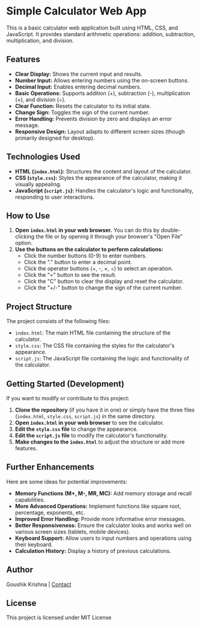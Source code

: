 # Simple Calculator Web App

This is a basic calculator web application built using HTML, CSS, and JavaScript. It provides standard arithmetic operations: addition, subtraction, multiplication, and division.

## Features

* **Clear Display:** Shows the current input and results.
* **Number Input:** Allows entering numbers using the on-screen buttons.
* **Decimal Input:** Enables entering decimal numbers.
* **Basic Operations:** Supports addition (+), subtraction (-), multiplication (×), and division (÷).
* **Clear Function:** Resets the calculator to its initial state.
* **Change Sign:** Toggles the sign of the current number.
* **Error Handling:** Prevents division by zero and displays an error message.
* **Responsive Design:** Layout adapts to different screen sizes (though primarily designed for desktop).

## Technologies Used

* **HTML (`index.html`):** Structures the content and layout of the calculator.
* **CSS (`style.css`):** Styles the appearance of the calculator, making it visually appealing.
* **JavaScript (`script.js`):** Handles the calculator's logic and functionality, responding to user interactions.

## How to Use

1.  **Open `index.html` in your web browser.** You can do this by double-clicking the file or by opening it through your browser's "Open File" option.
2.  **Use the buttons on the calculator to perform calculations:**
    * Click the number buttons (0-9) to enter numbers.
    * Click the "." button to enter a decimal point.
    * Click the operator buttons (+, -, ×, ÷) to select an operation.
    * Click the "=" button to see the result.
    * Click the "C" button to clear the display and reset the calculator.
    * Click the "+/-" button to change the sign of the current number.

## Project Structure

The project consists of the following files:

* `index.html`: The main HTML file containing the structure of the calculator.
* `style.css`: The CSS file containing the styles for the calculator's appearance.
* `script.js`: The JavaScript file containing the logic and functionality of the calculator.

## Getting Started (Development)

If you want to modify or contribute to this project:

1.  **Clone the repository** (if you have it in one) or simply have the three files (`index.html`, `style.css`, `script.js`) in the same directory.
2.  **Open `index.html` in your web browser** to see the calculator.
3.  **Edit the `style.css` file** to change the appearance.
4.  **Edit the `script.js` file** to modify the calculator's functionality.
5.  **Make changes to the `index.html`** to adjust the structure or add more features.

## Further Enhancements

Here are some ideas for potential improvements:

* **Memory Functions (M+, M-, MR, MC):** Add memory storage and recall capabilities.
* **More Advanced Operations:** Implement functions like square root, percentage, exponents, etc.
* **Improved Error Handling:** Provide more informative error messages.
* **Better Responsiveness:** Ensure the calculator looks and works well on various screen sizes (tablets, mobile devices).
* **Keyboard Support:** Allow users to input numbers and operations using their keyboard.
* **Calculation History:** Display a history of previous calculations.

## Author

Goushik Krishna | [Contact](https://instagram.com/@goushikbased)

## License

This project is licensed under MIT License
